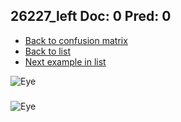 ## 26227_left Doc: 0 Pred: 0
- [Back to confusion matrix](https://github.com/juliandewit/kaggle_retinopathy/blob/master/matrix.md)
- [Back to list](https://github.com/juliandewit/kaggle_retinopathy/blob/master/lists/00/list.md)
- [Next example in list](https://github.com/juliandewit/kaggle_retinopathy/blob/master/lists/00/26/26228_left.md)

![Eye](https://retinopaty.blob.core.windows.net/size1024/26227_left_0.jpeg)

### 

![Eye]()
